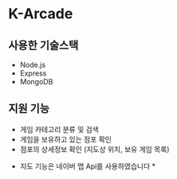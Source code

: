 # K-Arcade
## 사용한 기술스택
- Node.js
- Express
- MongoDB

## 지원 기능
- 게임 카테고리 분류 및 검색
- 게임을 보유하고 있는 점포 확인
- 점포의 상세정보 확인 (지도상 위치, 보유 게임 목록)

* 지도 기능은 네이버 맵 Api를 사용하였습니다 *